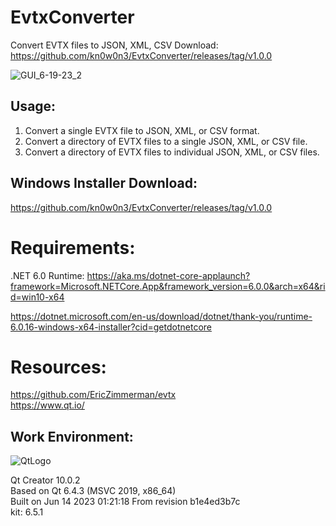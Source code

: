 # EvtxConverter
Convert EVTX files to JSON, XML, CSV  Download: https://github.com/kn0w0n3/EvtxConverter/releases/tag/v1.0.0  

![GUI_6-19-23_2](https://github.com/kn0w0n3/EvtxConverter/assets/22214754/accbc38c-42e1-44ce-8282-264f96ece299)      

## **Usage:**  

1) Convert a single EVTX file to JSON, XML, or CSV format.
2) Convert a directory of EVTX files to a single JSON, XML, or CSV file.
3) Convert a directory of EVTX files to individual JSON, XML, or CSV files.

## **Windows Installer Download:**  
https://github.com/kn0w0n3/EvtxConverter/releases/tag/v1.0.0  

# **Requirements:**     
.NET 6.0 Runtime: https://aka.ms/dotnet-core-applaunch?framework=Microsoft.NETCore.App&framework_version=6.0.0&arch=x64&rid=win10-x64    

https://dotnet.microsoft.com/en-us/download/dotnet/thank-you/runtime-6.0.16-windows-x64-installer?cid=getdotnetcore      

# **Resources:**   
https://github.com/EricZimmerman/evtx  
https://www.qt.io/  

## **Work Environment:**   
![QtLogo](https://user-images.githubusercontent.com/22214754/179895211-d52559ab-35df-4fcc-bf69-7377739330d4.png)  

Qt Creator 10.0.2    
Based on Qt 6.4.3 (MSVC 2019, x86_64)    
Built on Jun 14 2023 01:21:18 
From revision b1e4ed3b7c  
kit: 6.5.1  
